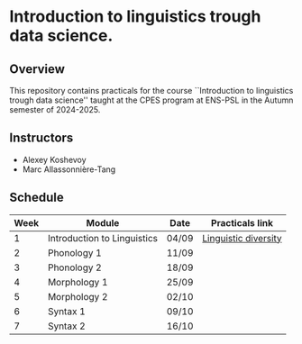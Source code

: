 # Introduction to linguistics trough data science. 

## Overview

This repository contains practicals for the course ``Introduction to linguistics trough data science'' taught at the CPES program at ENS-PSL in the Autumn semester of 2024-2025. 

## Instructors 

- Alexey Koshevoy
- Marc Allassonnière-Tang

## Schedule

| Week | Module | Date | Practicals link
|------|--------|---------|---------|
| 1    | Introduction to Linguistics  |     04/09    | [Linguistic diversity](https://colab.research.google.com/drive/1TTj5sfpXoy65KxdT_ti-1z0JJ7HDBFvD?usp=sharing)     |
| 2    | Phonology 1         |   11/09          |     |
| 3    | Phonology 2         |   18/09     |       |
| 4    | Morphology 1         |   25/09      |     |
| 5    | Morphology 2         |    02/10     |    |
| 6    | Syntax 1         |    09/10     |        |
| 7    | Syntax 2         |    16/10     |       |
